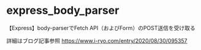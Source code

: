 # express_body_parser
【Express】body-parserでFetch API（およびForm）のPOST送信を受け取る

詳細はブログ記事参照
https://www.i-ryo.com/entry/2020/08/30/095357